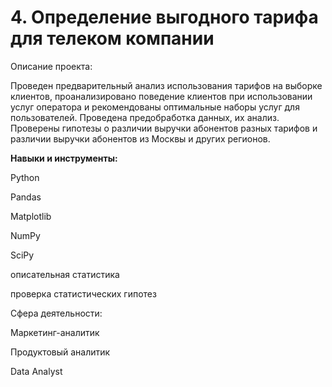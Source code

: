 # 4. Определение выгодного тарифа для телеком компании

Описание проекта: 

Проведен предварительный анализ использования тарифов на выборке клиентов, проанализировано поведение клиентов при использовании услуг оператора и рекомендованы оптимальные наборы услуг для пользователей. Проведена предобработка
данных, их анализ. Проверены гипотезы о различии выручки абонентов разных тарифов и различии выручки абонентов из Москвы и других регионов.

**Навыки и инструменты:** 

Python

Pandas

Matplotlib

NumPy

SciPy

описательная статистика

проверка статистических гипотез

Сфера деятельности:  

Маркетинг-аналитик

Продуктовый аналитик

Data Analyst
    
    
    


 
